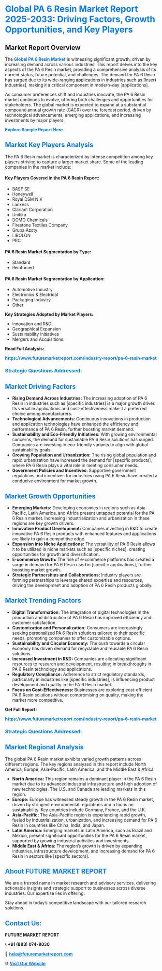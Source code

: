 <h1 style="color: #007BFF;">Global PA 6 Resin Market Report 2025-2033: Driving Factors, Growth Opportunities, and Key Players</h1>

<section id="overview">
<h2>Market Report Overview</h2>
<p>The <a href="https://www.futuremarketreport.com/industry-report/pa-6-resin-market" style="color: #007BFF; text-decoration: none;"><strong>Global PA 6 Resin Market</strong></a> is witnessing significant growth, driven by increasing demand across various industries. This report delves into the key aspects of the PA 6 Resin market, providing a comprehensive analysis of its current status, future potential, and challenges. The demand for PA 6 Resin has surged due to its wide-ranging applications in industries such as [insert industries], making it a critical component in modern-day [applications].</p>
<p>As consumer preferences shift and industries innovate, the PA 6 Resin market continues to evolve, offering both challenges and opportunities for stakeholders. The global market is expected to expand at a substantial compound annual growth rate (CAGR) over the forecast period, driven by technological advancements, emerging applications, and increasing investments by major players.</p>
</section>

<section id="overview">
<p><a href="https://www.futuremarketreport.com/request-sample/reportId=85131" style="color: #007BFF; text-decoration: none;"><strong>Explore Sample Report Here</strong></a></p>
</section>

<section id="key-players">
<h2 style="color: #007BFF;">Market Key Players Analysis</h2>
<p>The PA 6 Resin market is characterized by intense competition among key players striving to capture a larger market share. Some of the leading companies in the market include:</p>
<h4>Key Players Covered in the PA 6 Resin Report:</h4>
<ul><li>BASF SE</li><li>Honeywell</li><li>Royal DSM N.V</li><li>Lanxess</li><li>Clariant Corporation</li><li>Unitika</li><li>DOMO Chemicals</li><li>Firestone Textiles Company</li><li>Grupa Azoty</li><li>LIBOLON</li><li>PRC</li></ul>
<h4>PA 6 Resin Market Segmentation by Type:</h4>
<ul><li>Standard</li><li>Reinforced</li></ul>

<h4>PA 6 Resin Market Segmentation by Application:</h4>
<ul><li>Automotive Industry</li><li>Electronics &amp; Electrical</li><li>Packaging Industry</li><li>Other</li></ul>
<p><strong>Key Strategies Adopted by Market Players:</strong></p>
<ul>
<li>Innovation and R&D</li>
<li>Geographical Expansion</li>
<li>Sustainability Initiatives</li>
<li>Mergers and Acquisitions</li>
</ul>
</section>

<section>
<p><strong>Read Full Analysis: </strong></p><a href="https://www.futuremarketreport.com/industry-report/pa-6-resin-market" style="color: #007BFF; text-decoration: none;"><strong>https://www.futuremarketreport.com/industry-report/pa-6-resin-market</strong></a>
<h3 style="color: #007BFF;">Strategic Questions Addressed:</h3>
</section>

<section id="driving-factors">
<h2 style="color: #007BFF;">Market Driving Factors</h2>
<ul>
<li><strong>Rising Demand Across Industries:</strong> The increasing adoption of PA 6 Resin in industries such as [specific industries] is a major growth driver. Its versatile applications and cost-effectiveness make it a preferred choice among manufacturers.</li>
<li><strong>Technological Advancements:</strong> Continuous innovations in production and application technologies have enhanced the efficiency and performance of PA 6 Resin, further boosting market demand.</li>
<li><strong>Sustainability and Eco-Friendly Initiatives:</strong> With growing environmental concerns, the demand for sustainable PA 6 Resin solutions has surged. Companies are investing in eco-friendly variants to align with global sustainability goals.</li>
<li><strong>Growing Population and Urbanization:</strong> The rising global population and rapid urbanization have increased the demand for [specific products], where PA 6 Resin plays a vital role in meeting consumer needs.</li>
<li><strong>Government Policies and Incentives:</strong> Supportive government regulations and incentives for industries using PA 6 Resin have created a conducive environment for market growth.</li>
</ul>
</section>

<section id="growth-opportunities">
<h2 style="color: #007BFF;">Market Growth Opportunities</h2>
<ul>
<li><strong>Emerging Markets:</strong> Developing economies in regions such as Asia-Pacific, Latin America, and Africa present untapped potential for the PA 6 Resin market. Increasing industrialization and urbanization in these regions are key growth drivers.</li>
<li><strong>Innovative Product Development:</strong> Companies investing in R&D to create innovative PA 6 Resin products with enhanced features and applications are likely to gain a competitive edge.</li>
<li><strong>Expansion into Niche Applications:</strong> The versatility of PA 6 Resin allows it to be utilized in niche markets such as [specific niches], creating opportunities for growth and diversification.</li>
<li><strong>E-commerce Growth:</strong> The rise of e-commerce platforms has created a surge in demand for PA 6 Resin used in [specific applications], further boosting market growth.</li>
<li><strong>Strategic Partnerships and Collaborations:</strong> Industry players are forming partnerships to leverage shared expertise and resources, driving the development and adoption of PA 6 Resin products globally.</li>
</ul>
</section>

<section id="trending-factors">
<h2 style="color: #007BFF;">Market Trending Factors</h2>
<ul>
<li><strong>Digital Transformation:</strong> The integration of digital technologies in the production and distribution of PA 6 Resin has improved efficiency and customer satisfaction.</li>
<li><strong>Customization and Personalization:</strong> Consumers are increasingly seeking personalized PA 6 Resin solutions tailored to their specific needs, prompting companies to offer customizable options.</li>
<li><strong>Sustainability and Circular Economy:</strong> The push towards a circular economy has driven demand for recyclable and reusable PA 6 Resin solutions.</li>
<li><strong>Increased Investment in R&D:</strong> Companies are allocating significant resources to research and development, resulting in breakthroughs in PA 6 Resin technology and applications.</li>
<li><strong>Regulatory Compliance:</strong> Adherence to strict regulatory standards, particularly in industries like [specific industries], is influencing product development and quality in the PA 6 Resin market.</li>
<li><strong>Focus on Cost-Effectiveness:</strong> Businesses are exploring cost-efficient PA 6 Resin solutions without compromising on quality, making the market more competitive.</li>
</ul>
</section>

<section>
<p><strong>Get Full Report: </strong></p><a href="https://www.futuremarketreport.com/industry-report/pa-6-resin-market" style="color: #007BFF; text-decoration: none;"><strong>https://www.futuremarketreport.com/industry-report/pa-6-resin-market</strong></a>
<h3 style="color: #007BFF;">Strategic Questions Addressed:</h3>
</section>


<section id="regional-analysis">
<h2 style="color: #007BFF;">Market Regional Analysis</h2>
<p>The global PA 6 Resin market exhibits varied growth patterns across different regions. The key regions analyzed in this report include North America, Europe, Asia-Pacific, Latin America, and the Middle East & Africa:</p>
<ul>
<li><strong>North America:</strong> This region remains a dominant player in the PA 6 Resin market due to its advanced industrial infrastructure and high adoption of new technologies. The U.S. and Canada are leading markets in this region.</li>
<li><strong>Europe:</strong> Europe has witnessed steady growth in the PA 6 Resin market, driven by stringent environmental regulations and a focus on sustainability. Key countries include Germany, France, and the U.K.</li>
<li><strong>Asia-Pacific:</strong> The Asia-Pacific region is experiencing rapid growth, fueled by industrialization, urbanization, and increasing demand for PA 6 Resin in countries like China, India, and Japan.</li>
<li><strong>Latin America:</strong> Emerging markets in Latin America, such as Brazil and Mexico, present significant opportunities for the PA 6 Resin market, supported by growing industrial activities and investments.</li>
<li><strong>Middle East & Africa:</strong> The region’s growth is driven by expanding industries, infrastructure development, and increasing demand for PA 6 Resin in sectors like [specific sectors].</li>
</ul>
</section>

<footer>
<h2 style="color: #007BFF;">About FUTURE MARKET REPORT</h2>
<p>We are a trusted name in market research and advisory services, delivering actionable insights and strategic support to businesses across diverse industries. Our expertise lies in offering:</p>

<p>Stay ahead in today’s competitive landscape with our tailored research solutions.</p>

<h2 style="color: #007BFF;">Contact Us:</h2>
<p><strong>FUTURE MARKET REPORT</strong></p>
<p>📞 <strong>+91 (883) 074-8030</strong></p>
<p>📧 <strong><a href="mailto:help@futuremarketreport.com" style="color: #007BFF;">help@futuremarketreport.com</a></strong></p>
<p>🌐 <strong><a href="https://www.futuremarketreport.com/" style="color: #007BFF;">Visit Our Website</a></strong></p>
</footer>